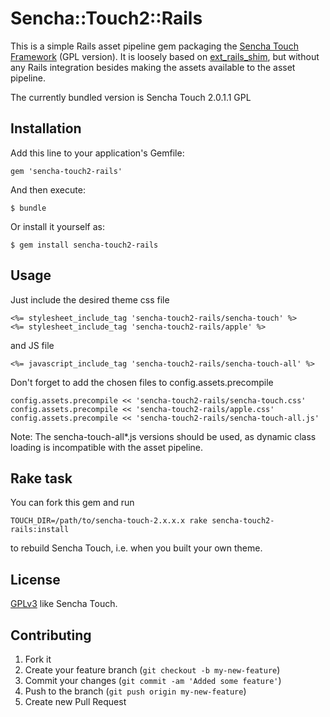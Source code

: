 # Sencha::Touch2::Rails

This is a simple Rails asset pipeline gem packaging the [Sencha Touch
Framework](http://www.sencha.com/products/touch/) (GPL version). It is
loosely based on [ext\_rails\_shim](https://github.com/sakuro/ext_rails_shim), 
but without any Rails integration besides making the assets available to
the asset pipeline.

The currently bundled version is Sencha Touch 2.0.1.1 GPL

## Installation

Add this line to your application's Gemfile:

    gem 'sencha-touch2-rails'

And then execute:

    $ bundle

Or install it yourself as:

    $ gem install sencha-touch2-rails

## Usage

Just include the desired theme css file

    <%= stylesheet_include_tag 'sencha-touch2-rails/sencha-touch' %>
    <%= stylesheet_include_tag 'sencha-touch2-rails/apple' %>

and JS file

    <%= javascript_include_tag 'sencha-touch2-rails/sencha-touch-all' %> 

Don't forget to add the chosen files to config.assets.precompile
    
    config.assets.precompile << 'sencha-touch2-rails/sencha-touch.css'
    config.assets.precompile << 'sencha-touch2-rails/apple.css'
    config.assets.precompile << 'sencha-touch2-rails/sencha-touch-all.js'

Note: The sencha-touch-all\*.js versions should be used, as dynamic class
loading is incompatible with the asset pipeline.

## Rake task

You can fork this gem and run

    TOUCH_DIR=/path/to/sencha-touch-2.x.x.x rake sencha-touch2-rails:install

to rebuild Sencha Touch, i.e. when you built your own theme.

## License

[GPLv3](http://www.gnu.org/copyleft/gpl.html) like Sencha Touch.

## Contributing

1. Fork it
2. Create your feature branch (`git checkout -b my-new-feature`)
3. Commit your changes (`git commit -am 'Added some feature'`)
4. Push to the branch (`git push origin my-new-feature`)
5. Create new Pull Request
